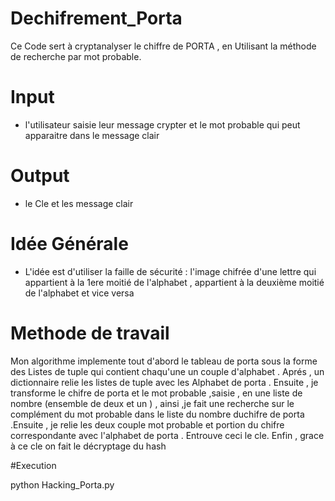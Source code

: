 # Dechifrement_Porta

Ce Code sert  à cryptanalyser le chiffre de PORTA , en Utilisant la méthode de recherche par mot probable.
# Input  
- l'utilisateur saisie leur message crypter et le mot probable qui peut  apparaitre dans le message clair

# Output

- le Cle et les message clair 


# Idée Générale  

- L'idée est d'utiliser la faille de sécurité  : l'image chifrée d'une  lettre qui appartient à la 1ere moitié de l'alphabet  , appartient  à la deuxième moitié de l'alphabet et vice versa 


# Methode de travail 
Mon algorithme implemente tout d'abord  le tableau de porta sous la forme des Listes de tuple qui contient chaqu'une un couple d'alphabet . Aprés , un dictionnaire relie les listes de tuple avec les Alphabet de porta . Ensuite  , je transforme le chifre de porta et le mot probable ,saisie ,  en une liste de nombre (ensemble de deux et un )   , ainsi  ,je fait une recherche sur le complément du  mot probable dans le liste du nombre duchifre de porta .Ensuite , je relie les deux couple mot probable et portion du chifre correspondante avec l'alphabet de porta . Entrouve ceci le cle. Enfin , grace à ce cle on fait le décryptage du hash    

#Execution 

python Hacking_Porta.py 
